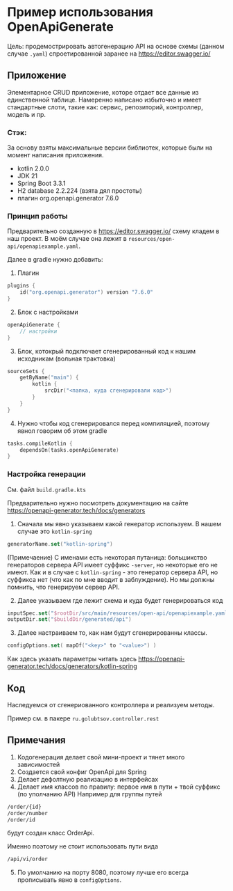 # Пример использования OpenApiGenerate 

Цель: продемострировать автогенерацию API на основе схемы (данном случае `.yaml`) спроетированной заранее на https://editor.swagger.io/

## Приложение

Элементарное CRUD приложение, которе отдает все данные из единственной таблице. Намеренно написано избыточно и имеет стандартные слоти, такие как: сервис, репозиторий, контроллер, модель и пр.

### Стэк: 
За основу взяты максимальные версии библиотек, которые были на момент написания приложения.

- kotlin 2.0.0
- JDK 21
- Spring Boot 3.3.1
- H2 database 2.2.224 (взята дял простоты)
- плагин org.openapi.generator 7.6.0

### Принцип работы

Предварительно созданную в https://editor.swagger.io/ схему кладем в наш проект. В моём случае она лежит в `resources/open-api/openapiexample.yaml`.

Далее в gradle нужно добавить:

1. Плагин
```kotlin
plugins {
    id("org.openapi.generator") version "7.6.0"
}
```

2. Блок с настройками
```kotlin
openApiGenerate {
    // настройки
}
```

3. Блок, котокрый подключает сгенерированный код к нашим исходникам (вольная трактовка)
```kotlin
sourceSets {
    getByName("main") {
        kotlin {
            srcDir("<папка, куда сгенерировали код>")
        }
    }
}
```

4. Нужно чтобы код сгенерировался перед компиляцией, поэтому явнол говорим об этом gradle
```kotlin
tasks.compileKotlin {
    dependsOn(tasks.openApiGenerate)
}
```

### Настройка генерации
См. файл `build.gradle.kts`

Предварительно нужно посмотреть документацию на сайте https://openapi-generator.tech/docs/generators

1. Сначала мы явно указываем какой генератор используем. В нашем случае это `kotlin-spring`
```kotlin
generatorName.set("kotlin-spring")
```
(Примечаение) С именами есть некоторая путаница: большикство генераторов сервера API имеет суффикс `-server`, но некоторые его не имеют. Как и в случае с `kotlin-spring` - это генератор сервера API, но суффикса нет (что как по мне вводит в заблуждение). Но мы должны помнить, что генерируем сервер API. 

2. Далее указываем где лежит схема и куда будет генерироваться код
```kotlin
inputSpec.set("$rootDir/src/main/resources/open-api/openapiexample.yaml")
outputDir.set("$buildDir/generated/api")
```

3. Далее настраиваем то, как нам будут сгенерированны классы.
```kotlin
configOptions.set( mapOf("<key>" to "<value>") )
```
Как здесь указать параметры читать здесь
https://openapi-generator.tech/docs/generators/kotlin-spring



## Код

Наследуемся от сгенериованного контроллера и реализуем методы. 

Пример см. в пакере `ru.golubtsov.controller.rest`


## Примечания
1. Кодогенерация делает свой мини-проект и тянет много зависимостей
2. Создается свой конфиг OpenApi для Spring 
3. Делает дефолтную реализацию в интерфейсах 
4. Делает имя классов по правилу: первое имя в пути + твой суффикс (по уполчанию API)
Например для группы путей
```html
/order/{id}
/order/number
/order/id
```
будут создан класс OrderApi.

Именно поэтому не стоит использовать пути вида
```html
/api/vi/order
```
5. По умолчанию на порту 8080, поэтому лучше его всегда прописывать явно в `configOptions`.
